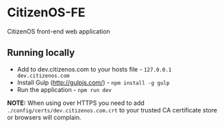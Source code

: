 # CitizenOS-FE
CitizenOS front-end web application

## Running locally

* Add to dev.citizenos.com to your hosts file - `127.0.0.1 dev.citizenos.com`
* Install Gulp (http://gulpjs.com/) - `npm install -g gulp`
* Run the application - `npm run dev`

**NOTE:** When using over HTTPS you need to add `./config/certs/dev.citizenos.com.crt` to your trusted CA certificate store or browsers will complain.

